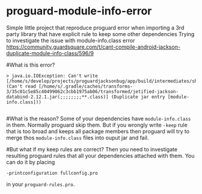 # proguard-module-info-error
Simple little project that reproduce proguard error when importing a 3rd party library that have explicit rule to keep some other dependencies
Trying to investigate the issue with module-info.class error https://community.guardsquare.com/t/cant-compile-android-jackson-duplicate-module-info-class/596/9

#What is this error?
```
> java.io.IOException: Can't write [/home/s/develop/projects/proguardjacksonbug/app/build/intermediates/shrunk_jar/release/minified.jar] (Can't read [/home/s/.gradle/caches/transforms-3/35c01c5e85c40499062c3cbb1975ab06/transformed/jetified-jackson-databind-2.12.1.jar(;;;;;;;;**.class)] (Duplicate jar entry [module-info.class]))


```
#What is the reason?
Some of your dependencies have `module-info.class` in them. Normally proguard skip them. But if you wrongly write `-keep` rule that is too broad and keeps all package members
then proguard will try to merge thos `module-info.class` files into ouput jar and fail.

#But what if my keep rules are correct?
Then you need to investigate resulting proguard rules that all your dependencies attached with them.
You can do it by placing 
```
-printconfiguration fullconfig.pro
```
in your `proguard-rules.pro`.
